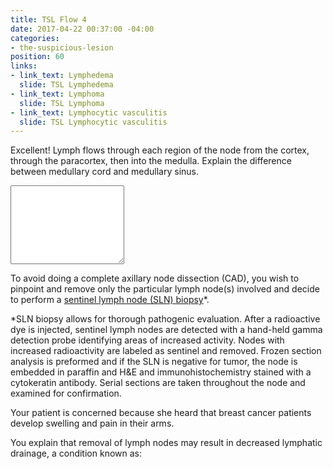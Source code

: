 ```yaml
---
title: TSL Flow 4
date: 2017-04-22 00:37:00 -04:00
categories:
- the-suspicious-lesion
position: 60
links:
- link_text: Lymphedema
  slide: TSL Lymphedema
- link_text: Lymphoma
  slide: TSL Lymphoma
- link_text: Lymphocytic vasculitis
  slide: TSL Lymphocytic vasculitis
---
```


Excellent! Lymph flows through each region of the node from the cortex, through the paracortex, then into the medulla. Explain the difference between medullary cord and medullary sinus.

<div class="form-group"><textarea class="form-control" rows="8"></textarea></div>

To avoid doing a complete axillary node dissection (CAD), you wish to pinpoint and remove only the particular lymph node(s) involved and decide to perform a [sentinel lymph node (SLN) biopsy](https://www.youtube.com/watch?v=StuUjtXj6u8)*.

*SLN biopsy allows for thorough pathogenic evaluation. After a radioactive dye is injected, sentinel lymph nodes are detected with a hand-held gamma detection probe identifying areas of increased activity. Nodes with increased radioactivity are labeled as sentinel and removed. Frozen section analysis is preformed and if the SLN is negative for tumor, the node is embedded in paraffin and H&E and immunohistochemistry stained with a cytokeratin antibody. Serial sections are taken throughout the node and examined for confirmation.

Your patient is concerned because she heard that breast cancer patients develop swelling and pain in their arms.

You explain that removal of lymph nodes may result in decreased lymphatic drainage, a condition known as: